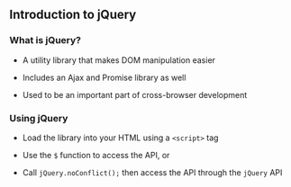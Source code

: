 ## Introduction to jQuery

### What is jQuery?

  * A utility library that makes DOM manipulation easier

  * Includes an Ajax and Promise library as well

  * Used to be an important part of cross-browser development

### Using jQuery

  * Load the library into your HTML using a `<script>` tag

  * Use the `$` function to access the API, or

  * Call `jQuery.noConflict();` then access the API through the
    `jQuery` API
